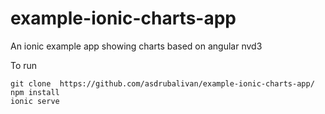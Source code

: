 # example-ionic-charts-app
An ionic example app showing charts based on angular nvd3

To run
```
git clone  https://github.com/asdrubalivan/example-ionic-charts-app/ 
npm install 
ionic serve
```

